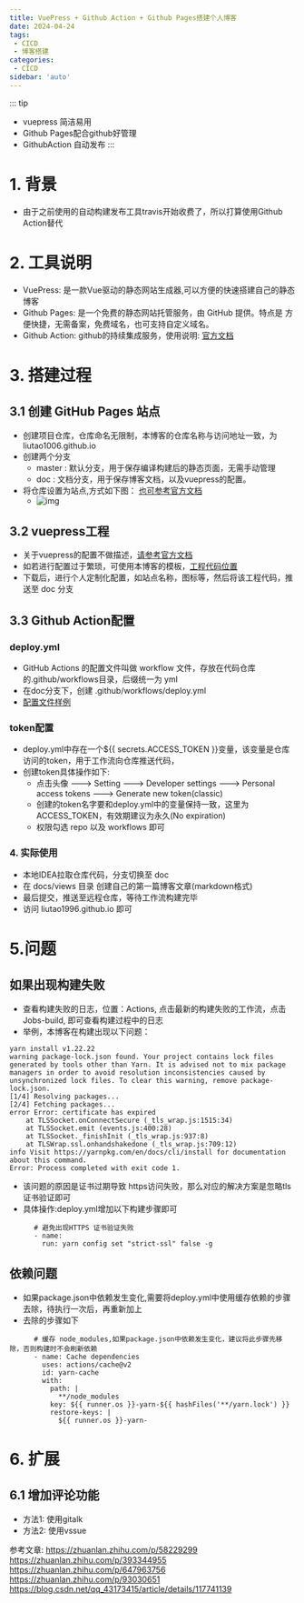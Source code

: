```yaml
---
title: VuePress + Github Action + Github Pages搭建个人博客
date: 2024-04-24
tags:
 - CICD
 - 博客搭建
categories:
 - CICD
sidebar: 'auto'
---
```


::: tip
* vuepress 简洁易用
* Github Pages配合github好管理
* GithubAction 自动发布
:::

# 1. 背景
- 由于之前使用的自动构建发布工具travis开始收费了，所以打算使用Github Action替代

# 2. 工具说明
- VuePress: 是一款Vue驱动的静态网站生成器,可以方便的快速搭建自己的静态博客
- Github Pages: 是一个免费的静态网站托管服务，由 GitHub 提供。特点是 方便快捷，无需备案，免费域名，也可支持自定义域名。
- Github Action: github的持续集成服务，使用说明: [官方文档](https://docs.github.com/zh/actions)

# 3. 搭建过程

## 3.1 创建 GitHub Pages 站点
- 创建项目仓库，仓库命名无限制，本博客的仓库名称与访问地址一致，为 liutao1006.github.io
- 创建两个分支
  - master : 默认分支，用于保存编译构建后的静态页面，无需手动管理
  - doc :  文档分支，用于保存博客文档，以及vuepress的配置。
- 将仓库设置为站点,方式如下图： [也可参考官方文档](https://docs.github.com/zh/pages/getting-started-with-github-pages/configuring-a-publishing-source-for-your-github-pages-site)
  - ![img](https://raw.githubusercontent.com/liutao1996/images/main/note/CICD/github%E9%85%8D%E7%BD%AE%E7%AB%99%E7%82%B9%E9%A1%B5%E9%9D%A2.jpg)

## 3.2 vuepress工程

- 关于vuepress的配置不做描述，[请参考官方文档](https://vuepress.vuejs.org/zh/guide/page.html)
- 如若进行配置过于繁琐，可使用本博客的模板，[工程代码位置](https://github.com/liutao1996/liutao1996.github.io/releases/tag/vuepress-blog)
- 下载后，进行个人定制化配置，如站点名称，图标等，然后将该工程代码，推送至 doc 分支

## 3.3 Github Action配置

### deploy.yml
- GitHub Actions 的配置文件叫做 workflow 文件，存放在代码仓库的.github/workflows目录，后缀统一为 yml
- 在doc分支下，创建 .github/workflows/deploy.yml
- [配置文件样例](https://github.com/liutao1996/liutao1996.github.io/blob/doc/.github/workflows/deploy.yml)

### token配置
- deploy.yml中存在一个${{ secrets.ACCESS_TOKEN }}变量，该变量是仓库访问的token，用于工作流向仓库推送代码，
- 创建token具体操作如下:
  - 点击头像 ---> Setting ---> Developer settings ---> Personal access tokens ---> Generate new token(classic)
  - 创建的token名字要和deploy.yml中的变量保持一致，这里为ACCESS_TOKEN，有效期建议为永久(No expiration)
  - 权限勾选 repo 以及 workflows 即可


### 4. 实际使用

- 本地IDEA拉取仓库代码，分支切换至 doc
- 在 docs/views 目录 创建自己的第一篇博客文章(markdown格式)
- 最后提交，推送至远程仓库，等待工作流构建完毕
- 访问 liutao1996.github.io 即可

# 5.问题

## 如果出现构建失败
- 查看构建失败的日志，位置：Actions, 点击最新的构建失败的工作流，点击Jobs-build, 即可查看构建过程中的日志
- 举例，本博客在构建出现以下问题：
```
yarn install v1.22.22
warning package-lock.json found. Your project contains lock files generated by tools other than Yarn. It is advised not to mix package managers in order to avoid resolution inconsistencies caused by unsynchronized lock files. To clear this warning, remove package-lock.json.
[1/4] Resolving packages...
[2/4] Fetching packages...
error Error: certificate has expired
    at TLSSocket.onConnectSecure (_tls_wrap.js:1515:34)
    at TLSSocket.emit (events.js:400:28)
    at TLSSocket._finishInit (_tls_wrap.js:937:8)
    at TLSWrap.ssl.onhandshakedone (_tls_wrap.js:709:12)
info Visit https://yarnpkg.com/en/docs/cli/install for documentation about this command.
Error: Process completed with exit code 1.
```
- 该问题的原因是证书过期导致 https访问失败，那么对应的解决方案是忽略tls证书验证即可
- 具体操作:deploy.yml增加以下构建步骤即可
```
      # 避免出现HTTPS 证书验证失败
      - name:
        run: yarn config set "strict-ssl" false -g
```

## 依赖问题

- 如果package.json中依赖发生变化,需要将deploy.yml中使用缓存依赖的步骤去除，待执行一次后，再重新加上
- 去除的步骤如下
```
      # 缓存 node_modules,如果package.json中依赖发生变化，建议将此步骤先移除，否则构建时不会刷新依赖
      - name: Cache dependencies
        uses: actions/cache@v2
        id: yarn-cache
        with:
          path: |
            **/node_modules
          key: ${{ runner.os }}-yarn-${{ hashFiles('**/yarn.lock') }}
          restore-keys: |
            ${{ runner.os }}-yarn-
```

# 6. 扩展

## 6.1 增加评论功能

- 方法1: 使用gitalk
- 方法2: 使用vssue

参考文章:
https://zhuanlan.zhihu.com/p/58229299
https://zhuanlan.zhihu.com/p/393344955
https://zhuanlan.zhihu.com/p/647963756
https://zhuanlan.zhihu.com/p/93030651
https://blog.csdn.net/qq_43173415/article/details/117741139

<Vssue/>